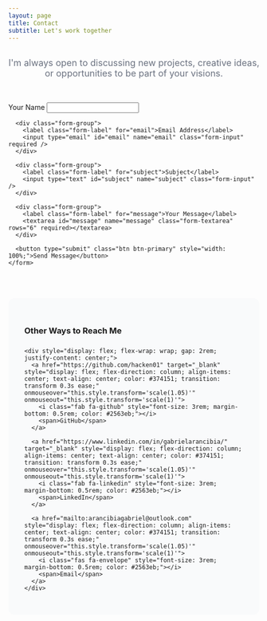 ```yaml
---
layout: page
title: Contact
subtitle: Let's work together
---
```


<div style="max-width: 800px; margin: 2rem auto;">
  
  <p style="text-align: center; font-size: 1.125rem; margin-bottom: 3rem; color: #6b7280;">
    I'm always open to discussing new projects, creative ideas, or opportunities to be part of your visions.
  </p>

  <div class="contact-form">
    <form id="contactForm">
      <div class="form-group">
        <label class="form-label" for="name">Your Name</label>
        <input type="text" id="name" name="name" class="form-input" required />
      </div>
      
      <div class="form-group">
        <label class="form-label" for="email">Email Address</label>
        <input type="email" id="email" name="email" class="form-input" required />
      </div>
      
      <div class="form-group">
        <label class="form-label" for="subject">Subject</label>
        <input type="text" id="subject" name="subject" class="form-input" />
      </div>
      
      <div class="form-group">
        <label class="form-label" for="message">Your Message</label>
        <textarea id="message" name="message" class="form-textarea" rows="6" required></textarea>
      </div>
      
      <button type="submit" class="btn btn-primary" style="width: 100%;">Send Message</button>
    </form>
  </div>

  <div style="margin-top: 4rem; padding: 2rem; background: #f9fafb; border-radius: 12px;">
    <h3 style="margin-bottom: 1.5rem;">Other Ways to Reach Me</h3>
    
    <div style="display: flex; flex-wrap: wrap; gap: 2rem; justify-content: center;">
      <a href="https://github.com/hacken01" target="_blank" style="display: flex; flex-direction: column; align-items: center; text-align: center; color: #374151; transition: transform 0.3s ease;" onmouseover="this.style.transform='scale(1.05)'" onmouseout="this.style.transform='scale(1)'">
        <i class="fab fa-github" style="font-size: 3rem; margin-bottom: 0.5rem; color: #2563eb;"></i>
        <span>GitHub</span>
      </a>
      
      <a href="https://www.linkedin.com/in/gabrielarancibia/" target="_blank" style="display: flex; flex-direction: column; align-items: center; text-align: center; color: #374151; transition: transform 0.3s ease;" onmouseover="this.style.transform='scale(1.05)'" onmouseout="this.style.transform='scale(1)'">
        <i class="fab fa-linkedin" style="font-size: 3rem; margin-bottom: 0.5rem; color: #2563eb;"></i>
        <span>LinkedIn</span>
      </a>
      
      <a href="mailto:arancibiagabriel@outlook.com" style="display: flex; flex-direction: column; align-items: center; text-align: center; color: #374151; transition: transform 0.3s ease;" onmouseover="this.style.transform='scale(1.05)'" onmouseout="this.style.transform='scale(1)'">
        <i class="fas fa-envelope" style="font-size: 3rem; margin-bottom: 0.5rem; color: #2563eb;"></i>
        <span>Email</span>
      </a>
    </div>
  </div>

</div>


